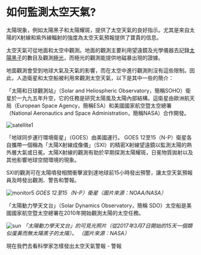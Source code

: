 # 如何監測太空天氣?

太陽現象，例如太陽黑子和太陽耀斑，提供了太空天氣的良好指示。尤其是來自太陽的X射線和紫外線輻射的強度為太空天氣預報提供了寶貴的信息。

太空天氣可從地面和太空中觀測。地面的觀測主要利用望遠鏡及光學儀器去記錄[太陽黑子](/#/zh/phenomena/sunspots)的數目及觀測[極光](/#/zh/phenomena/aurora)，而極光的觀測能提供地磁暴出現的證據。

地面觀測會受到地球大氣及天氣的影響，而在太空中進行觀測則沒有這些限制。因此，人造衛星和太空船被利用來觀測太空天氣，以下是其中一些的簡介：

「太陽和日球觀測站」（Solar and Heliospheric Observatory，簡稱SOHO）衛星於一九九五年升空，它的任務是研究太陽風及太陽內部結構。這衛星由歐洲航天局（European Space Agency，簡稱ESA）和美國國家航空暨太空總署（National Aeronautics and Space Administration，簡稱NASA）合作開發。

![satellite1](./static/SOHOopen.jpg)

「地球同步運行環境衛星」（GOES）由美國運行。 GOES 12至15（N-P）衛星各自攜帶一個稱為「太陽X射線成像儀」（SXI）的精密X射線望遠鏡以監測太陽的熱外層大氣或日冕。太陽X射線的觀測有助於早期探測太陽耀斑，日冕物質拋射以及其他影響地球空間環境的現象。

SXI的觀測可在太陽噴發相關衝擊波到達地球前15小時發出預警，讓太空天氣預報員及時發出觀測、警告和警報。

![monitor5](./static/monitor5.png)
*GOES 12至15（N-P）衛星（圖片來源：NOAA/NASA）*

「太陽動力學天文台」（Solar Dynamics Observatory，簡稱 SDO）太空船是美國國家航空暨太空總署在2010年開始觀測太陽的太空任務。

![sun](./static/monitor6.png)
*「太陽動力學天文台」的可見光照片（從2017年3月7日開始的15天一個類似蛋黃而無太陽黑子的太陽）。 （圖片來源：NASA）*

現在我們去看科學家怎樣發出太空天氣警報 - 警報
